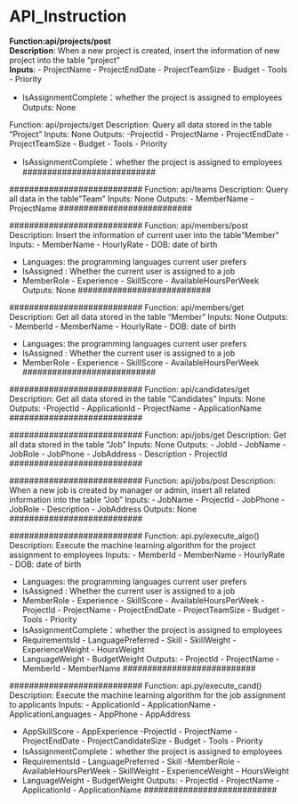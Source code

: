 <h1>API_Instruction</h1>

**Function:api/projects/post**<br>
**Description**: When a new project is created, insert the information of new project into the table “project”<br>
**Inputs**: - ProjectName - ProjectEndDate - ProjectTeamSize - Budget - Tools - Priority <br>
- IsAssignmentComplete：whether the project is assigned to employees
Outputs: None


Function: api/projects/get
Description: Query all data stored in the table “Project”
Inputs: None
Outputs: -ProjectId - ProjectName - ProjectEndDate - ProjectTeamSize - Budget - Tools - Priority 
- IsAssignmentComplete：whether the project is assigned to employees
###########################

###########################
Function: api/teams
Description: Query all data in the table”Team”
Inputs: None
Outputs: - MemberName - ProjectName
###########################

###########################
Function: api/members/post
Description: Insert the information of current user into the table”Member”
Inputs: - MemberName - HourlyRate - DOB: date of birth 
- Languages: the programming languages current user prefers 
- IsAssigned : Whether the current user is assigned to a job 
- MemberRole - Experience - SkillScore - AvailableHoursPerWeek
Outputs: None
###########################

###########################
Function: api/members/get
Description: Get all data stored in the table “Member”
Inputs: None
Outputs: - MemberId - MemberName - HourlyRate - DOB: date of birth 
- Languages: the programming languages current user prefers 
- IsAssigned : Whether the current user is assigned to a job 
- MemberRole - Experience - SkillScore - AvailableHoursPerWeek
###########################

###########################
Function: api/candidates/get
Description: Get all data stored in the table “Candidates”
Inputs: None
Outputs: -ProjectId - ApplicationId - ProjectName - ApplicationName
###########################

###########################
Function: api/jobs/get
Description: Get all data stored in the table “Job”
Inputs: None
Outputs: - JobId - JobName - JobRole - JobPhone - JobAddress - Description - ProjectId
###########################

###########################
Function: api/jobs/post
Description: When a new job is created by manager or admin, insert all related information into the table “Job”
Inputs: - JobName - ProjectId - JobPhone - JobRole - Description - JobAddress
Outputs: None
###########################

###########################
Function: api.py/execute_algo()
Description: Execute the machine learning algorithm for the project assignment to employees
Inputs: - MemberId - MemberName - HourlyRate - DOB: date of birth 
- Languages: the programming languages current user prefers 
- IsAssigned : Whether the current user is assigned to a job 
- MemberRole - Experience - SkillScore - AvailableHoursPerWeek
-ProjectId - ProjectName - ProjectEndDate - ProjectTeamSize - Budget - Tools - Priority 
- IsAssignmentComplete：whether the project is assigned to employees 
- RequirementsId - LanguagePreferred - Skill - SkillWeight - ExperienceWeight - HoursWeight 
- LanguageWeight - BudgetWeight
Outputs: - ProjectId - ProjectName - MemberId - MemberName
###########################

###########################
Function: api.py/execute_cand()
Description: Execute the machine learning algorithm for the job assignment to applicants
Inputs: - ApplicationId - ApplicationName - ApplicationLanguages - AppPhone - AppAddress 
- AppSkillScore - AppExperience
-ProjectId - ProjectName - ProjectEndDate - ProjectCandidateSize - Budget - Tools - Priority 
- IsAssignmentComplete：whether the project is assigned to employees 
- RequirementsId - LanguagePreferred - Skill -MemberRole - AvailableHoursPerWeek - SkillWeight - ExperienceWeight - HoursWeight 
- LanguageWeight - BudgetWeight
Outputs: - ProjectId - ProjectName - ApplicationId - ApplicationName
###########################
